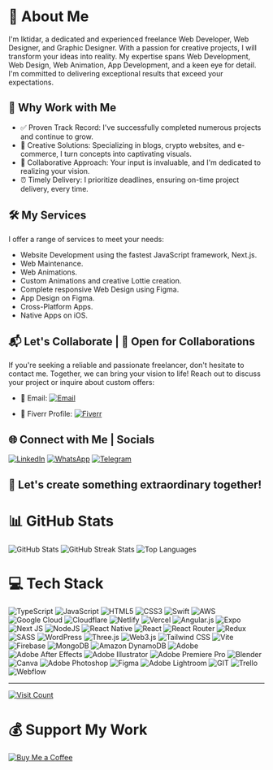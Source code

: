 # 👋 About Me

I'm Iktidar, a dedicated and experienced freelance Web Developer, Web Designer, and Graphic Designer. With a passion for creative projects, I will transform your ideas into reality. My expertise spans Web Development, Web Design, Web Animation, App Development, and a keen eye for detail. I'm committed to delivering exceptional results that exceed your expectations.

## 🌟 Why Work with Me

- ✅ Proven Track Record: I've successfully completed numerous projects and continue to grow.
- 🎨 Creative Solutions: Specializing in blogs, crypto websites, and e-commerce, I turn concepts into captivating visuals.
- 🤝 Collaborative Approach: Your input is invaluable, and I'm dedicated to realizing your vision.
- ⏰ Timely Delivery: I prioritize deadlines, ensuring on-time project delivery, every time.

## 🛠️ My Services

I offer a range of services to meet your needs:

- Website Development using the fastest JavaScript framework, Next.js.
- Web Maintenance.
- Web Animations.
- Custom Animations and creative Lottie creation.
- Complete responsive Web Design using Figma.
- App Design on Figma.
- Cross-Platform Apps.
- Native Apps on iOS.

## 📬 Let's Collaborate | 📝 Open for Collaborations

If you're seeking a reliable and passionate freelancer, don't hesitate to contact me. Together, we can bring your vision to life!
Reach out to discuss your project or inquire about custom offers:

- 📧 Email: [![Email](https://img.shields.io/badge/Mail-%e3392b.svg?logo=Gmail&logoColor=white)](mailto:iktidar2978@gmail.com)
  
- 💼 Fiverr Profile: [![Fiverr](https://img.shields.io/badge/Fiverr-%1DBF73.svg?logo=Fiverr&logoColor=white)](https://www.fiverr.com/azmineiktidar)

## 🌐 Connect with Me | Socials

[![LinkedIn](https://img.shields.io/badge/LinkedIn-%230077B5.svg?logo=linkedin&logoColor=white)](https://www.linkedin.com/in/azmineiktidar/)
[![WhatsApp](https://img.shields.io/badge/WhatsAppp-25D366?logo=whatsapp&logoColor=white)](https://wa.link/6elawo)
[![Telegram](https://img.shields.io/badge/Telegram-26A5E4?logo=telegram&logoColor=white)](https://t.me/electron2978)

## 🤝 Let's create something extraordinary together!

# 📊 GitHub Stats

![GitHub Stats](https://github-readme-stats.vercel.app/api?username=azmine-iktidar&theme=dark&hide_border=false&include_all_commits=true&count_private=true)
![GitHub Streak Stats](https://github-readme-streak-stats.herokuapp.com/?user=azmine-iktidar&theme=dark&hide_border=false)
![Top Languages](https://github-readme-stats.vercel.app/api/top-langs/?username=azmine-iktidar&theme=dark&hide_border=false&include_all_commits=true&count_private=true&layout=compact)


# 💻 Tech Stack

![TypeScript](https://img.shields.io/badge/TypeScript-%23007ACC.svg?style=for-the-badge&logo=typescript&logoColor=white)
![JavaScript](https://img.shields.io/badge/JavaScript-%23323330.svg?style=for-the-badge&logo=javascript&logoColor=%23F7DF1E)
![HTML5](https://img.shields.io/badge/HTML5-%23E34F26.svg?style=for-the-badge&logo=html5&logoColor=white)
![CSS3](https://img.shields.io/badge/CSS3-%231572B6.svg?style=for-the-badge&logo=css3&logoColor=white)
![Swift](https://img.shields.io/badge/Swift-F54A2A?style=for-the-badge&logo=swift&logoColor=white)
![AWS](https://img.shields.io/badge/AWS-%23FF9900.svg?style=for-the-badge&logo=amazon-aws&logoColor=white)
![Google Cloud](https://img.shields.io/badge/GoogleCloud-%234285F4.svg?style=for-the-badge&logo=google-cloud&logoColor=white)
![Cloudflare](https://img.shields.io/badge/Cloudflare-F38020?style=for-the-badge&logo=Cloudflare&logoColor=white)
![Netlify](https://img.shields.io/badge/Netlify-%23000000.svg?style=for-the-badge&logo=netlify&logoColor=#00C7B7)
![Vercel](https://img.shields.io/badge/Vercel-%23000000.svg?style=for-the-badge&logo=vercel&logoColor=white)
![Angular.js](https://img.shields.io/badge/Angular.js-%23E23237.svg?style=for-the-badge&logo=angularjs&logoColor=white)
![Expo](https://img.shields.io/badge/Expo-1C1E24?style=for-the-badge&logo=expo&logoColor=#D04A37)
![Next JS](https://img.shields.io/badge/Next-black?style=for-the-badge&logo=next.js&logoColor=white)
![NodeJS](https://img.shields.io/badge/Node.js-6DA55F?style=for-the-badge&logo=node.js&logoColor=white)
![React Native](https://img.shields.io/badge/React_Native-%2320232a.svg?style=for-the-badge&logo=react&logoColor=%2361DAFB)
![React](https://img.shields.io/badge/React-%2320232a.svg?style=for-the-badge&logo=react&logoColor=%2361DAFB)
![React Router](https://img.shields.io/badge/React_Router-CA4245?style=for-the-badge&logo=react-router&logoColor=white)
![Redux](https://img.shields.io/badge/Redux-%23593d88.svg?style=for-the-badge&logo=redux&logoColor=white)
![SASS](https://img.shields.io/badge/SASS-hotpink.svg?style=for-the-badge&logo=SASS&logoColor=white)
![WordPress](https://img.shields.io/badge/WordPress-%23117AC9.svg?style=for-the-badge&logo=WordPress&logoColor=white)
![Three.js](https://img.shields.io/badge/Three.js-black?style=for-the-badge&logo=three.js&logoColor=white)
![Web3.js](https://img.shields.io/badge/Web3.js-F16822?style=for-the-badge&logo=web3.js&logoColor=white)
![Tailwind CSS](https://img.shields.io/badge/Tailwind_CSS-%2338B2AC.svg?style=for-the-badge&logo=tailwind-css&logoColor=white)
![Vite](https://img.shields.io/badge/Vite-%23646CFF.svg?style=for-the-badge&logo=vite&logoColor=white)
![Firebase](https://img.shields.io/badge/Firebase-039BE5?style=for-the-badge&logo=Firebase&logoColor=white)
![MongoDB](https://img.shields.io/badge/MongoDB-%234ea94b.svg?style=for-the-badge&logo=mongodb&logoColor=white)
![Amazon DynamoDB](https://img.shields.io/badge/Amazon_DynamoDB-4053D6?style=for-the-badge&logo=Amazon_DynamoDB&logoColor=white)
![Adobe](https://img.shields.io/badge/Adobe-%23FF0000.svg?style=for-the-badge&logo=adobe&logoColor=white)
![Adobe After Effects](https://img.shields.io/badge/Adobe_After_Effects-9999FF.svg?style=for-the-badge&logo=Adobe_After_Effects&logoColor=white)
![Adobe Illustrator](https://img.shields.io/badge/Adobe_Illustrator-%23FF9A00.svg?style=for-the-badge&logo=adobe_illustrator&logoColor=white)
![Adobe Premiere Pro](https://img.shields.io/badge/Adobe_Premiere_Pro-9999FF.svg?style=for-the-badge&logo=Adobe_Premiere_Pro&logoColor=white)
![Blender](https://img.shields.io/badge/Blender-%23F5792A.svg?style=for-the-badge&logo=blender&logoColor=white)
![Canva](https://img.shields.io/badge/Canva-%2300C4CC.svg?style=for-the-badge&logo=Canva&logoColor=white) ![Adobe Photoshop](https://img.shields.io/badge/Adobe_Photoshop-%2331A8FF.svg?style=for-the-badge&logo=adobe_photoshop&logoColor=white)
![Figma](https://img.shields.io/badge/Figma-%23F24E1E.svg?style=for-the-badge&logo=figma&logoColor=white)
![Adobe Lightroom](https://img.shields.io/badge/Adobe_Lightroom-31A8FF.svg?style=for-the-badge&logo=Adobe_Lightroom&logoColor=white)
![GIT](https://img.shields.io/badge/Git-fc6d26?style=for-the-badge&logo=git&logoColor=white)
![Trello](https://img.shields.io/badge/Trello-%23026AA7.svg?style=for-the-badge&logo=Trello&logoColor=white)
![Webflow](https://img.shields.io/badge/Webflow-4353FF?style=for-the-badge&logo=webflow&logoColor=white)

---

[![Visit Count](https://visitcount.itsvg.in/api?id=azmine-iktidar&icon=0&color=0)](https://visitcount.itsvg.in)

# 💰 Support My Work

[![Buy Me a Coffee](https://img.shields.io/badge/Buy%20Me%20a%20Coffee-ffdd00?style=for-the-badge&logo=buy-me-a-coffee&logoColor=black)](https://buymeacoffee.com/iktidar2978)
